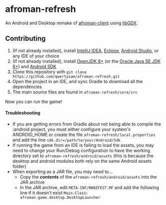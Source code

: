 # afroman-refresh
An Android and Desktop remake of [afroman-client](https://github.com/qwertysam/afroman-client) using [libGDX](https://libgdx.badlogicgames.com/index.html).

## Contributing

1. (If not already installed), install [IntelliJ IDEA](https://www.jetbrains.com/idea/download), [Eclipse](https://www.eclipse.org/downloads/), [Android Studio](https://developer.android.com/studio), or any IDE of your choice 
3. (If not already installed), install [OpenJDK 8+](https://openjdk.java.net/install/) (or the [Oracle Java SE JDK 8+](https://www.oracle.com/technetwork/java/javase/downloads/jdk8-downloads-2133151.html)) and [Android SDK](https://developer.android.com/studio/releases/sdk-tools)
4. Clone this repository with `git clone https://github.com/qwertysam/afroman-refresh.git`
5. Open the project in an IDE, and sync Gradle to download all the dependencies
5. The main source files are found in `afroman-refresh/core/src`

Now you can run the game!

#### Troubleshooting
- If you are getting errors from Gradle about not being able to compile the :android project, you must either configure your system's ANDROID_HOME or create the file `afroman-refresh/local.properties` and add the line `sdk.dir=/path/to/your/Android/Sdk`
- If running the game from an IDE is failing to load the assets, you may need to change your Run/Debug configuration to have the working directory set to `afroman-refresh/android/assets` (this is because the desktop and android modules both rely on the same Android assets folder)
- When exporting as a JAR file, you may need to...
  - Copy the ***contents*** of the `afroman-refresh/android/assets` into the JAR archive
  - In the JAR archive, edit `META-INF/MANIFEST.MF` and add the following line if it doesn't exist `Main-Class: afroman.game.desktop.DesktopLauncher`

